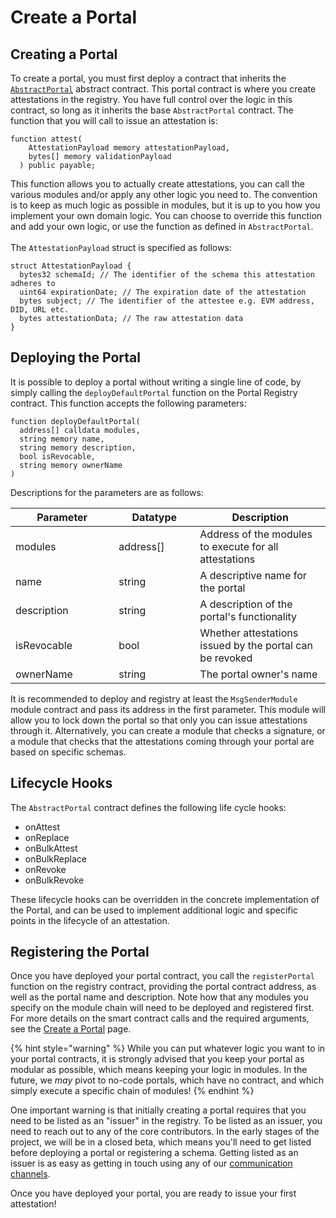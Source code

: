 # Create a Portal

## Creating a Portal

To create a portal, you must first deploy a contract that inherits
the [`AbstractPortal`](https://github.com/Consensys/linea-attestation-registry/blob/cd8f14463d5e96718b021bb3f66a9467e7c0ea3a/src/interface/AbstractPortal.sol)
abstract contract. This portal contract is where you create attestations in the registry. You have full control over the
logic in this contract, so long as it inherits the base `AbstractPortal` contract. The function that you will call to issue an attestation is:

```solidity
function attest(
    AttestationPayload memory attestationPayload,
    bytes[] memory validationPayload
  ) public payable;
```

This function allows you to actually create attestations, you can call the various modules and/or apply any other logic
you need to. The convention is to keep as much logic as possible in modules, but it is up to you how you implement your
own domain logic. You can choose to override this function and add your own logic, or use the function as defined
in `AbstractPortal`.\
\
The `AttestationPayload` struct is specified as follows:

```solidity
struct AttestationPayload {
  bytes32 schemaId; // The identifier of the schema this attestation adheres to
  uint64 expirationDate; // The expiration date of the attestation
  bytes subject; // The identifier of the attestee e.g. EVM address, DID, URL etc.
  bytes attestationData; // The raw attestation data
}
```

## Deploying the Portal

It is possible to deploy a portal without writing a single line of code, by simply calling the `deployDefaultPortal`
function on the Portal Registry contract. This function accepts the following parameters:

```solidity
function deployDefaultPortal(
  address[] calldata modules,
  string memory name,
  string memory description,
  bool isRevocable,
  string memory ownerName
)
```

Descriptions for the parameters are as follows:

<table><thead><tr><th width="149.33333333333331">Parameter</th><th width="114">Datatype</th><th>Description</th></tr></thead><tbody><tr><td>modules</td><td>address[]</td><td>Address of the modules to execute for all attestations</td></tr><tr><td>name</td><td>string</td><td>A descriptive name for the portal</td></tr><tr><td>description</td><td>string</td><td>A description of the portal's functionality</td></tr><tr><td>isRevocable</td><td>bool</td><td>Whether attestations issued by the portal can be revoked</td></tr><tr><td>ownerName</td><td>string</td><td>The portal owner's name</td></tr></tbody></table>

It is recommended to deploy and registry at least the `MsgSenderModule` module contract and pass its address in the
first parameter. This module will allow you to lock down the portal so that only you can issue attestations through it.
Alternatively, you can create a module that checks a signature, or a module that checks that the attestations coming
through your portal are based on specific schemas.

## Lifecycle Hooks

The `AbstractPortal` contract defines the following life cycle hooks:

* onAttest
* onReplace
* onBulkAttest
* onBulkReplace
* onRevoke
* onBulkRevoke

These lifecycle hooks can be overridden in the concrete implementation of the Portal, and can be used to implement
additional logic and specific points in the lifecycle of an attestation.

## Registering the Portal

Once you have deployed your portal contract, you call the `registerPortal` function on the registry contract,
providing the portal contract address, as well as the portal name and description. Note how that any modules you
specify on the module chain will need to be deployed and registered first. For more details on the smart contract calls
and the required arguments, see the [Create a Portal](create-a-portal.md) page.

{% hint style="warning" %}
While you can put whatever logic you want to in your portal contracts, it is strongly advised that you keep your portal
as modular as possible, which means keeping your logic in modules. In the future, we _may_ pivot to no-code portals,
which have no contract, and which simply execute a specific chain of modules!
{% endhint %}

One important warning is that initially creating a portal requires that you need to be listed as an "issuer" in the
registry. To be listed as an issuer, you need to reach out to any of the core contributors. In the early stages
of the project, we will be in a closed beta, which means you'll need to get listed before deploying a portal or
registering a schema. Getting listed as an issuer is as easy as getting in touch using any of
our [communication channels](../../get-involved/get-in-touch.md).

Once you have deployed your portal, you are ready to issue your first attestation!
